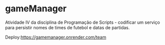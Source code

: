 # gameManager
Atividade IV da disciplina de Programação de Scripts - codificar um serviço para persistir nomes de times de futebol e datas de partidas.

Deploy:https://gamemanager.onrender.com/team
